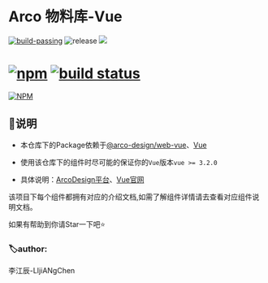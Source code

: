 # Arco 物料库-Vue

[![build-passing](https://img.shields.io/badge/build-passing-brightgreen)](https://arco.design/material/detail?name=arco-vue-book)
![release](https://badgen.net/github/release/LIjiAngChen8/ArcoMaterials/babel)  ![](https://badgen.net/badge/license/MIT/blue)
# [![npm](https://img.shields.io/npm/v/vue/next.svg)](https://www.npmjs.com/package/vue/v/next) [![build status](https://github.com/vuejs/core/actions/workflows/ci.yml/badge.svg?branch=main)](https://github.com/vuejs/core/actions/workflows/ci.yml)
[![NPM](https://nodei.co/npm/arco-vue-book.png?compact=true&)](https://www.npmjs.com/package/arco-vue-book)


## 📌说明


* 本仓库下的Package依赖于[@arco-design/web-vue](https://www.npmjs.com/package@arco-design/web-vue)、[Vue](https://www.npmjs.com/package/vue)  

* 使用该仓库下的组件时尽可能的保证你的`Vue`版本`vue >= 3.2.0`
* 具体说明：[ArcoDesign平台](https://arco.design/vue/docs/start)、[Vue官网](https://v3.cn.vuejs.org/guide/introduction.html#vue-js-%E6%98%AF%E4%BB%80%E4%B9%88)

该项目下每个组件都拥有对应的介绍文档,如需了解组件详情请去查看对应组件说明文档。  



如果有帮助到你请Star一下吧⭐️  
### 🏷author:

李江辰-LIjiANgChen
